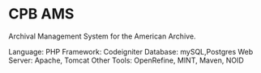 CPB AMS
===

Archival Management System for the American Archive.

Language: PHP
Framework: Codeigniter
Database: mySQL,Postgres
Web Server: Apache, Tomcat
Other Tools: OpenRefine, MINT, Maven, NOID

